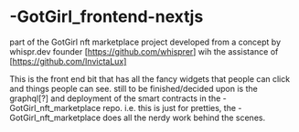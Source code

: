 # -GotGirl_frontend-nextjs

part of the GotGirl nft marketplace project developed from a concept by whispr.dev founder [https://github.com/whisprer] wih the assistance of [https://github.com/InvictaLux]

This is the front end bit that has all the fancy widgets that people can click and things people can see.
still to be finished/decided upon is the graphql[?] and deployment of the smart contracts in the -GotGirl_nft_marketplace repo.
i.e. this is just for pretties, the -GotGirl_nft_marketplace does all the nerdy work behind the scenes.
